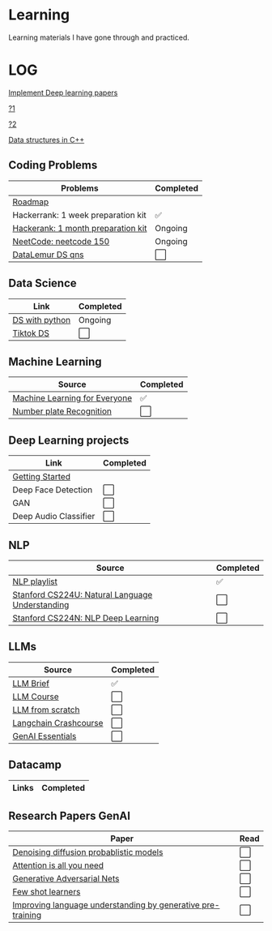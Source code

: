 # Learning
Learning materials I have gone through and practiced.

# LOG

[Implement Deep learning papers](https://youtu.be/GJJc1t0rtSU?si=O4GeJM8GDsN8ku5C)

[?1](https://youtu.be/hGCECK02cOQ?si=fk6sm8_QtWPMm111)

[?2](https://youtu.be/O096wOHdldM?si=woP91kRrEMKqpAsD)

[Data structures in C++](https://youtu.be/B31LgI4Y4DQ?si=0RaDDxsZ7LeKHDEN)

## Coding Problems
| Problems  | Completed |
| ------------- | ------------- |
| [Roadmap](https://neetcode.io/roadmap) |  |
| Hackerrank: 1 week preparation kit  | ✅  |
| [Hackerank: 1 month preparation kit](https://www.hackerrank.com/interview/preparation-kits/one-month-preparation-kit)  | Ongoing  |
| [NeetCode: neetcode 150](https://neetcode.io/roadmap) | Ongoing |
| [DataLemur DS qns](https://datalemur.com/questions) | ⬜ |

## Data Science
| Link | Completed |
| ---------- | ---------- |
| [DS with python](https://youtu.be/yGN28LY5VuA?si=EmVd54eHMgvT639-) | Ongoing |
| [Tiktok DS](https://youtu.be/E6B3uWF-V7w?si=zNCWVV6fai5ZFjQk) | ⬜ |

## Machine Learning
| Source | Completed |
| ---------- | ---------- |
| [Machine Learning for Everyone](https://youtu.be/i_LwzRVP7bg?si=ENFeXXCNNljRw3jp) | ✅ |
| [Number plate Recognition](https://youtu.be/0-4p_QgrdbE?si=83xCusgKGTBIbhKP) | ⬜ |

## Deep Learning projects
| Link | Completed |
| ---------- | ---------- |
| [Getting Started](https://youtu.be/19LQRx78QVU?si=hLkvdUtmAQBjN4RY) |  |
| Deep Face Detection | ⬜ |
| GAN | ⬜ |
| Deep Audio Classifier | ⬜ |

## NLP
| Source | Completed |
| ---------- | ---------- |
| [NLP playlist](https://youtube.com/playlist?list=PLeo1K3hjS3uuvuAXhYjV2lMEShq2UYSwX&si=cMMp5l7nEdXXR3xJ) | ✅ |
| [Stanford CS224U: Natural Language Understanding](https://www.youtube.com/playlist?list=PLoROMvodv4rObpMCir6rNNUlFAn56Js20) | ⬜ |
| [Stanford CS224N: NLP Deep Learning](https://youtube.com/playlist?list=PLoROMvodv4rOhcuXMZkNm7j3fVwBBY42z&si=hFr4J-Qa_bvVvtU-) | ⬜ |

## LLMs
| Source | Completed |
| ---------- | ---------- |
| [LLM Brief](https://youtu.be/LPZh9BOjkQs?si=i8pwiLwj_U_UdhHh) | ✅ |
| [LLM Course](https://youtu.be/F53Tt_vNLdg?si=Arxq-dHRUTMiRsVT) | ⬜ |
| [LLM from scratch](https://youtu.be/UU1WVnMk4E8?si=FWbskg3uAVqRZkui) | ⬜ |
| [Langchain Crashcourse](https://youtu.be/MlK6SIjcjE8?si=yMZXQki4TiOqwuHE) | ⬜ |
| [GenAI Essentials](https://youtu.be/nJ25yl34Uqw?si=MCWSFaGMH2ehoie3) | ⬜ |

## Datacamp
| Links | Completed |
| ---------- | ---------- |

## Research Papers GenAI
| Paper | Read |
| ---------- | ---------- |
| [Denoising diffusion probablistic models](https://proceedings.neurips.cc/paper/2020/file/4c5bcfec8584af0d967f1ab10179ca4b-Paper.pdf) | ⬜ |
| [Attention is all you need](https://papers.neurips.cc/paper/7181-attention-is-all-you-need.pdf) | ⬜ |
| [Generative Adversarial Nets](http://papers.neurips.cc/paper/5423-generative-adversarial-nets.pdf) | ⬜ |
| [Few shot learners](https://papers.nips.cc/paper_files/paper/2020/file/1457c0d6bfcb4967418bfb8ac142f64a-Paper.pdf) | ⬜ |
| [Improving language understanding by generative pre-training](https://cdn.openai.com/research-covers/language-unsupervised/language_understanding_paper.pdf) | ⬜ |
